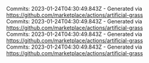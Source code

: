 Commits: 2023-01-24T04:30:49.843Z - Generated via https://github.com/marketplace/actions/artificial-grass
<br>
Commits: 2023-01-24T04:30:49.843Z - Generated via https://github.com/marketplace/actions/artificial-grass
<br>
Commits: 2023-01-24T04:30:49.843Z - Generated via https://github.com/marketplace/actions/artificial-grass
<br>
Commits: 2023-01-24T04:30:49.843Z - Generated via https://github.com/marketplace/actions/artificial-grass
<br>
